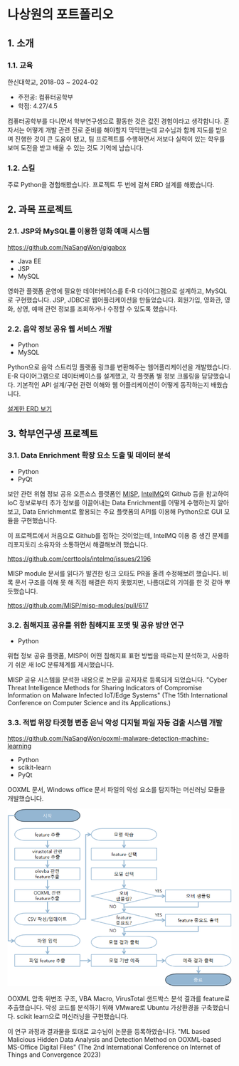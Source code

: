# 나상원의 포트폴리오
<!--
## Table of Contents
  * [**1. Outline**](#1-outline)
    + [1.1. Profile](#11-profile)
    + [1.2. Educations](#12-educations)
    + [1.3. Awards](#13-awards)
    + [1.4. Skills](#14-skills)
    + [1.5. Experiences](#15-experiences)
  * [**2. 과목 프로젝트**](#2-과목-프로젝트)
    + [2.1. JSP와 MySQL를 이용한 영화 예매 시스템](#21-for-a-lifetime)
    + [2.2. 음악 정보 공유 웹 서비스 개발](#22-self-improvement)
  * [**3. 학부연구생 프로젝트**](#3-외부-프로젝트)
    + [3.1. Data Enrichment 확장 요소 도출 및 데이터 분석](#23-standardization)
    + [3.2. 침해지표 공유를 위한 침해지표 포맷 및 공유 방안 연구](#24-documentation)
    + [2.5. 적법 위장 타겟형 변종 은닉 악성 디지털 파일 자동 검출 시스템 개발](#25-test-driven-development)
-->

## 1. 소개 ##
### 1.1. 교육 ###
한신대학교, 2018-03 ~ 2024-02
 
 - 주전공: 컴퓨터공학부
 - 학점: 4.27/4.5

컴퓨터공학부를 다니면서 학부연구생으로 활동한 것은 값진 경험이라고 생각합니다. 혼자서는 어떻게 개발 관련 진로 준비를 해야할지 막막했는데 교수님과 함께 지도를 받으며 진행한 것이 큰 도움이 됐고, 팀 프로젝트를 수행하면서 저보다 실력이 있는 학우를 보며 도전을 받고 배울 수 있는 것도 기억에 남습니다.

### 1.2. 스킬 ###
주로 Python을 경험해봤습니다.
프로젝트 두 번에 걸쳐 ERD 설계를 해봤습니다.

## 2. 과목 프로젝트 ##
### 2.1. JSP와 MySQL를 이용한 영화 예매 시스템 ###
https://github.com/NaSangWon/gigabox

* Java EE
* JSP
* MySQL

영화관 플랫폼 운영에 필요한 데이터베이스를 E-R 다이어그램으로 설계하고, MySQL로 구현했습니다. JSP, JDBC로 웹어플리케이션을 만들었습니다. 회원가입, 영화관, 영화, 상영, 예매 관련 정보를 조회하거나 수정할 수 있도록 했습니다.

### 2.2. 음악 정보 공유 웹 서비스 개발 ###

* Python
* MySQL

Python으로 음악 스트리밍 플랫폼 링크를 변환해주는 웹어플리케이션을 개발했습니다. E-R 다이어그램으로 데이터베이스를 설계했고, 각 플랫폼 별 정보 크롤링을 담당했습니다. 기본적인 API 설계/구현 관련 이해와 웹 어플리케이션이 어떻게 동작하는지 배웠습니다.

[설계한 ERD 보기](https://www.erdcloud.com/d/pCHrAkF7qg84Z5vjS)

## 3. 학부연구생 프로젝트 ##
### 3.1. Data Enrichment 확장 요소 도출 및 데이터 분석 ###

* Python
* PyQt

보안 관련 위협 정보 공유 오픈소스 플랫폼인 [MISP](https://github.com/MISP/MISP), [IntelMQ](https://github.com/certtools/intelmq)의 Github 등을 참고하여 IoC 정보로부터 추가 정보를 이끌어내는 Data Enrichment를 어떻게 수행하는지 알아보고, Data Enrichment로 활용되는 주요 플랫폼의 API를 이용해 Python으로 GUI 모듈을 구현했습니다.

이 프로젝트에서 처음으로 Github를 접하는 것이었는데, IntelMQ 이용 중 생긴 문제를 리포지토리 소유자와 소통하면서 해결해보려 했습니다.

https://github.com/certtools/intelmq/issues/2196

MISP module 문서를 읽다가 발견한 링크 오타도 PR을 올려 수정해보려 했습니다. 비록 문서 구조를 이해 못 해 직접 해결은 하지 못했지만, 나름대로의 기여를 한 것 같아 뿌듯했습니다.

https://github.com/MISP/misp-modules/pull/617

### 3.2. 침해지표 공유를 위한 침해지표 포맷 및 공유 방안 연구 ###

* Python

위협 정보 공유 플랫폼, MISP이 어떤 침해지표 표현 방법을 따르는지 분석하고, 사용하기 쉬운 새 IoC 분류체계를 제시했습니다.

MISP 공유 시스템을 분석한 내용으로 논문을 공저자로 등록되게 되었습니다. "Cyber Threat Intelligence Methods for Sharing Indicators of Compromise Information on Malware Infected IoT/Edge Systems"
(The 15th International Conference on Computer Science and its Applications.)

### 3.3. 적법 위장 타겟형 변종 은닉 악성 디지털 파일 자동 검출 시스템 개발 ###
https://github.com/NaSangWon/ooxml-malware-detection-machine-learning

* Python
* scikit-learn
* PyQt

OOXML 문서, Windows office 문서 파일의 악성 요소를 탐지하는 머신러닝 모듈을 개발했습니다. 

![ooxml ml module preocess](/assets/ooxml_process.png)

OOXML 압축 위변조 구조, VBA Macro, VirusTotal 샌드박스 분석 결과를 feature로 추출했습니다. 악성 코드를 분석하기 위해 VMware로 Ubuntu 가상환경을 구축했습니다. scikit learn으로 머신러닝을 구현했습니다.

이 연구 과정과 결과물을 토대로 교수님이 논문을 등록하였습니다. "ML based Malicious Hidden Data Analysis and Detection Method on OOXML-based MS-Office Digital Files"
(The 2nd International Conference on Internet of Things and Convergence 2023)
